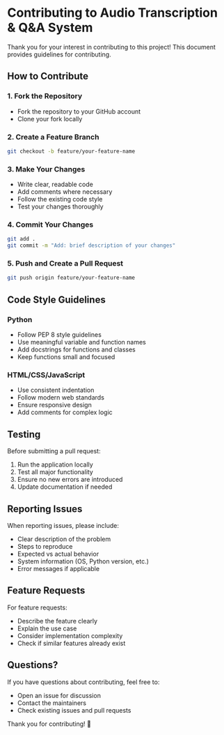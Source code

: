 # Contributing to Audio Transcription & Q&A System

Thank you for your interest in contributing to this project! This document provides guidelines for contributing.

## How to Contribute

### 1. Fork the Repository
- Fork the repository to your GitHub account
- Clone your fork locally

### 2. Create a Feature Branch
```bash
git checkout -b feature/your-feature-name
```

### 3. Make Your Changes
- Write clear, readable code
- Add comments where necessary
- Follow the existing code style
- Test your changes thoroughly

### 4. Commit Your Changes
```bash
git add .
git commit -m "Add: brief description of your changes"
```

### 5. Push and Create a Pull Request
```bash
git push origin feature/your-feature-name
```

## Code Style Guidelines

### Python
- Follow PEP 8 style guidelines
- Use meaningful variable and function names
- Add docstrings for functions and classes
- Keep functions small and focused

### HTML/CSS/JavaScript
- Use consistent indentation
- Follow modern web standards
- Ensure responsive design
- Add comments for complex logic

## Testing

Before submitting a pull request:
1. Run the application locally
2. Test all major functionality
3. Ensure no new errors are introduced
4. Update documentation if needed

## Reporting Issues

When reporting issues, please include:
- Clear description of the problem
- Steps to reproduce
- Expected vs actual behavior
- System information (OS, Python version, etc.)
- Error messages if applicable

## Feature Requests

For feature requests:
- Describe the feature clearly
- Explain the use case
- Consider implementation complexity
- Check if similar features already exist

## Questions?

If you have questions about contributing, feel free to:
- Open an issue for discussion
- Contact the maintainers
- Check existing issues and pull requests

Thank you for contributing! 🚀 